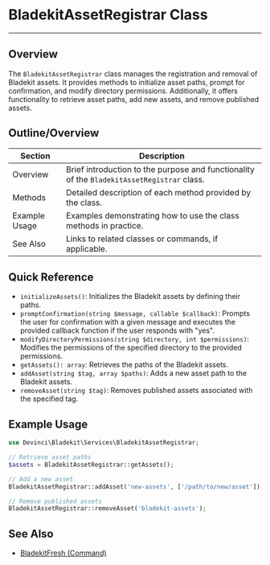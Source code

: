 # BladekitAssetRegistrar Class

---

## Overview

The `BladekitAssetRegistrar` class manages the registration and removal of Bladekit assets. It provides methods to initialize asset paths, prompt for confirmation, and modify directory permissions. Additionally, it offers functionality to retrieve asset paths, add new assets, and remove published assets.

## Outline/Overview

| Section                   | Description                                                                                   |
|---------------------------|-----------------------------------------------------------------------------------------------|
| Overview                  | Brief introduction to the purpose and functionality of the `BladekitAssetRegistrar` class.   |
| Methods                   | Detailed description of each method provided by the class.                                    |
| Example Usage             | Examples demonstrating how to use the class methods in practice.                              |
| See Also                  | Links to related classes or commands, if applicable.                                          |

## Quick Reference

- `initializeAssets()`: Initializes the Bladekit assets by defining their paths.
- `promptConfirmation(string $message, callable $callback)`: Prompts the user for confirmation with a given message and executes the provided callback function if the user responds with "yes".
- `modifyDirectoryPermissions(string $directory, int $permissions)`: Modifies the permissions of the specified directory to the provided permissions.
- `getAssets(): array`: Retrieves the paths of the Bladekit assets.
- `addAsset(string $tag, array $paths)`: Adds a new asset path to the Bladekit assets.
- `removeAsset(string $tag)`: Removes published assets associated with the specified tag.

## Example Usage

```php
use Devinci\Bladekit\Services\BladekitAssetRegistrar;

// Retrieve asset paths
$assets = BladekitAssetRegistrar::getAssets();

// Add a new asset
BladekitAssetRegistrar::addAsset('new-assets', ['/path/to/new/asset']);

// Remove published assets
BladekitAssetRegistrar::removeAsset('bladekit-assets');
```
## See Also

- [BladekitFresh (Command)](../commands/bladekitfresh.wiki.md)

